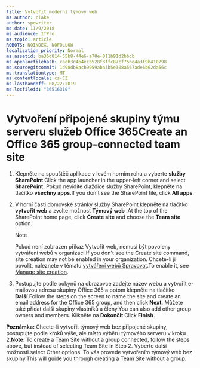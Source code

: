 ```yaml
---
title: Vytvořit moderní týmový web
ms.author: clake
author: spowriter
ms.date: 11/9/2018
ms.audience: ITPro
ms.topic: article
ROBOTS: NOINDEX, NOFOLLOW
localization_priority: Normal
ms.assetid: ba35d814-55b8-44e6-a70e-011b91d2bbcb
ms.openlocfilehash: caeb3d464ecb528f3ffc87cf75be4a3f9b410798
ms.sourcegitcommit: 1d98db8acb9959aba3b5e308a567ade6b62da56c
ms.translationtype: MT
ms.contentlocale: cs-CZ
ms.lasthandoff: 08/22/2019
ms.locfileid: "36516310"
---
```

# <a name="create-an-office-365-group-connected-team-site"></a><span data-ttu-id="48ef2-102">Vytvoření připojené skupiny týmu serveru služeb Office 365</span><span class="sxs-lookup"><span data-stu-id="48ef2-102">Create an Office 365 group-connected team site</span></span>

1. <span data-ttu-id="48ef2-103">Klepněte na spouštěč aplikace v levém horním rohu a vyberte **služby SharePoint**.</span><span class="sxs-lookup"><span data-stu-id="48ef2-103">Click the app launcher in the upper-left corner and select **SharePoint**.</span></span> <span data-ttu-id="48ef2-104">Pokud nevidíte dlaždice služby SharePoint, klepněte na tlačítko **všechny apps**.</span><span class="sxs-lookup"><span data-stu-id="48ef2-104">If you don't see the SharePoint tile, click **All apps**.</span></span>
    
2. <span data-ttu-id="48ef2-105">V horní části domovské stránky služby SharePoint klepněte na tlačítko **vytvořit web** a zvolte možnost **Týmový web** .</span><span class="sxs-lookup"><span data-stu-id="48ef2-105">At the top of the SharePoint home page, click **Create site** and choose the **Team site** option.</span></span> 
    
    > [!NOTE]
    > <span data-ttu-id="48ef2-106">Pokud není zobrazen příkaz Vytvořit web, nemusí být povoleny vytváření webů v organizaci.</span><span class="sxs-lookup"><span data-stu-id="48ef2-106">If you don't see the Create site command, site creation may not be enabled in your organization.</span></span> <span data-ttu-id="48ef2-107">Chcete-li ji povolit, naleznete v tématu [vytváření webů Spravovat](https://go.microsoft.com/fwlink/?linkid=2009644).</span><span class="sxs-lookup"><span data-stu-id="48ef2-107">To enable it, see [Manage site creation](https://go.microsoft.com/fwlink/?linkid=2009644).</span></span> 
  
3. <span data-ttu-id="48ef2-108">Postupujte podle pokynů na obrazovce zadejte název webu a vytvořit e-mailovou adresu skupiny Office 365 a potom klepněte na tlačítko **Další**.</span><span class="sxs-lookup"><span data-stu-id="48ef2-108">Follow the steps on the screen to name the site and create an email address for the Office 365 group, and then click **Next**.</span></span> <span data-ttu-id="48ef2-109">Můžete také přidat další skupiny vlastníků a členy.</span><span class="sxs-lookup"><span data-stu-id="48ef2-109">You can also add other group owners and members.</span></span> <span data-ttu-id="48ef2-110">Klikněte na **Dokončit**.</span><span class="sxs-lookup"><span data-stu-id="48ef2-110">Click **Finish**.</span></span>
  
 <span data-ttu-id="48ef2-111">**Poznámka:** Chcete-li vytvořit týmový web bez připojené skupiny, postupujte podle kroků výše, ale místo výběru týmového serveru v kroku 2.</span><span class="sxs-lookup"><span data-stu-id="48ef2-111">**Note:** To create a Team Site without a group connected, follow the steps above, but instead of selecting Team Site in Step 2.</span></span> <span data-ttu-id="48ef2-112">Vyberte další možnosti.</span><span class="sxs-lookup"><span data-stu-id="48ef2-112">select Other options.</span></span> <span data-ttu-id="48ef2-113">To vás provede vytvořením týmový web bez skupiny.</span><span class="sxs-lookup"><span data-stu-id="48ef2-113">This will guide you through creating a Team Site without a group.</span></span> 
    

